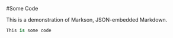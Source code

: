<!--JSON:{
	"tags": [
		"test",
		"example",
		"experiment"
	]
}-->
#Some Code

This is a demonstration of Markson, JSON-embedded Markdown.



```python
This is some code
```